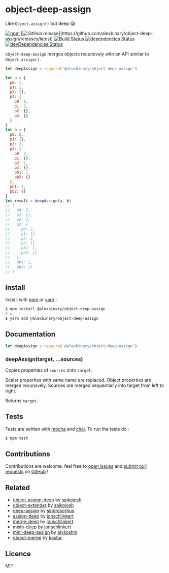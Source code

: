 # object-deep-assign

Like `Object.assign()` but deep 😱

[![npm](https://img.shields.io/npm/v/@alexbinary/object-deep-assign.svg)](https://www.npmjs.com/package/@alexbinary/object-deep-assign)
[![GitHub release](https://img.shields.io/github/release/alexbinary/object-deep-assign.svg?label="github")](https://github.com/alexbinary/object-deep-assign/releases/latest)
[![Build Status](https://travis-ci.org/alexbinary/object-deep-assign.svg)](https://travis-ci.org/alexbinary/object-deep-assign)
[![dependencies Status](https://david-dm.org/alexbinary/object-deep-assign/status.svg)](https://david-dm.org/alexbinary/object-deep-assign)
[![devDependencies Status](https://david-dm.org/alexbinary/object-deep-assign/dev-status.svg)](https://david-dm.org/alexbinary/object-deep-assign?type=dev)

`object-deep-assign` merges objects recursively with an API similar to `Object.assign()`.

```javascript
let deepAssign = require('@alexbinary/object-deep-assign')

let a = {
  p0: 1,
  p1: 1,
  p2: {},
  p3: {
    p0: 1,
    p1: 1,
    p2: {},
    p3: {}
  }
}
let b = {
  p0: 2,
  p1: {},
  p2: 2,
  p3: {
    p0: 2,
    p1: {},
    p2: 2,
    p3: {},
    pb1: 1,
    pb2: {}
  },
  pb1: 1,
  pb2: {}
}
let result = deepAssign(a, b)
// {
//   p0: 2,
//   p1: {},
//   p2: 2,
//   p3: {
//     p0: 2,
//     p1: {},
//     p2: 2,
//     p3: {},
//     pb1: 1,
//     pb2: {}
//   },
//   pb1: 1,
//   pb2: {}
// }
```

## Install

Install with [npm](https://www.npmjs.com) or [yarn](https://yarnpkg.com) :

```bash
$ npm install @alexbinary/object-deep-assign
# or
$ yarn add @alexbinary/object-deep-assign
```

## Documentation

```javascript
let deepAssign = require('@alexbinary/object-deep-assign')
```

### deepAssign(target, ...sources)

Copies properties of `sources` onto `target`.

Scalar properties with same name are replaced. Object properties are merged recursively. Sources are merged sequentially into target from left to right.

Returns `target`.

## Tests

Tests are written with [mocha](http://mochajs.org) and [chai](http://chaijs.com). To run the tests do :
```bash
$ npm test
```

## Contributions

Contributions are welcome, feel free to [open issues](https://github.com/alexbinary/object-deep-assign/issues) and [submit pull requests](https://github.com/alexbinary/object-deep-assign/pulls) on [GitHub](https://github.com/alexbinary/object-deep-assign) !

## Related

- [object-assign-deep](https://www.npmjs.com/package/object-assign-deep) by [saikojosh](https://npmjs.com/~saikojosh)
- [object-extender](https://www.npmjs.com/package/object-extender) by [saikojosh](https://npmjs.com/~saikojosh)
- [deep-assign](https://www.npmjs.com/package/deep-assign) by [sindresorhus](https://npmjs.com/~sindresorhus)
- [assign-deep](https://www.npmjs.com/package/assign-deep) by [jonschlinkert](https://npmjs.com/~jonschlinkert)
- [merge-deep](https://www.npmjs.com/package/merge-deep) by [jonschlinkert](https://npmjs.com/~jonschlinkert)
- [mixin-deep](https://www.npmjs.com/package/mixin-deep) by [jonschlinkert](https://npmjs.com/~jonschlinkert)
- [mini-deep-assign](https://www.npmjs.com/package/mini-deep-assign) by [alykoshin](https://npmjs.com/~alykoshin)
- [object-merge](https://www.npmjs.com/package/object-merge) by [kastor](https://npmjs.com/~kastor)

## Licence

MIT
